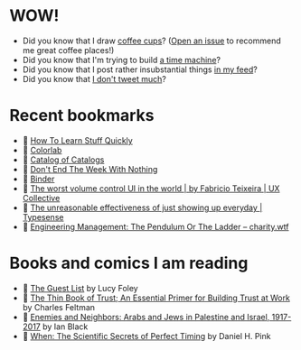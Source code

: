 # WOW!

- Did you know that I draw [coffee cups](https://papercups.mamuso.net/)? ([Open an issue](https://github.com/mamuso/papercups/issues) to recommend me great coffee places!)
- Did you know that I'm trying to build [a time machine](https://github.com/mamuso/fluxcapacitor)?
- Did you know that I post rather insubstantial things [in my feed](https://feed.mamuso.net/)?
- Did you know that [I don't tweet much](https://twitter.com/mamuso)?

# Recent bookmarks

- 👀 [How To Learn Stuff Quickly](https://www.joshwcomeau.com/blog/how-to-learn-stuff-quickly/)
- 👀 [Colorlab](https://colorlab.vercel.app/)
- 👀 [Catalog of Catalogs](https://www.notion.so/Catalog-of-Catalogs-4bcbee621de243b6a34deaebd28180d0)
- 👀 [Don't End The Week With Nothing](https://training.kalzumeus.com/newsletters/archive/do-not-end-the-week-with-nothing)
- 👀 [Binder](https://mybinder.org/)
- 👀 [The worst volume control UI in the world | by Fabricio Teixeira | UX Collective](https://uxdesign.cc/the-worst-volume-control-ui-in-the-world-60713dc86950)
- 👀 [The unreasonable effectiveness of just showing up everyday | Typesense](https://typesense.org/blog/the-unreasonable-effectiveness-of-just-showing-up-everyday/)
- 👀 [Engineering Management: The Pendulum Or The Ladder – charity.wtf](https://charity.wtf/2019/01/04/engineering-management-the-pendulum-or-the-ladder/)


# Books and comics I am reading

- 📘 [The Guest List](https://www.goodreads.com/book/show/52656911) by Lucy Foley
- 📘 [The Thin Book of Trust; An Essential Primer for Building Trust at Work](https://www.goodreads.com/book/show/8245275) by Charles Feltman
- 📘 [Enemies and Neighbors: Arabs and Jews in Palestine and Israel, 1917-2017](https://www.goodreads.com/book/show/36523502) by Ian   Black
- 📘 [When: The Scientific Secrets of Perfect Timing](https://www.goodreads.com/book/show/35786699) by Daniel H. Pink

